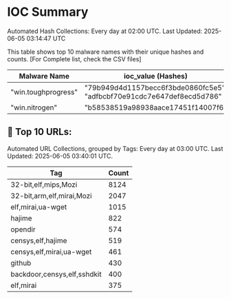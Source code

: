 # IOC Summary

Automated Hash Collections: Every day at 02:00 UTC. Last Updated: 2025-06-05 03:14:47 UTC

This table shows top 10 malware names with their unique hashes and counts. [For Complete list, check the CSV files]

| Malware Name | ioc_value (Hashes) | Count |
|--------------|--------------------|-------|
|  "win.toughprogress" |  "79b949d4d1157becc6f3bde0860fc5e5"<br> "adfbcbf70e91cdc7e647def8ecd5d786" | 2 |
|  "win.nitrogen" |  "b58538519a98938aace17451f14007f6" | 1 |

<!-- url_summary_start -->
## 🔗 Top 10 URLs:

Automated URL Collections, grouped by Tags: Every day at 03:00 UTC. Last Updated: 2025-06-05 03:40:01 UTC.

| Tag | Count |
|-----|-------|
| 32-bit,elf,mips,Mozi | 8124 |
| 32-bit,arm,elf,mirai,Mozi | 2047 |
| elf,mirai,ua-wget | 1015 |
| hajime | 822 |
| opendir | 574 |
| censys,elf,hajime | 519 |
| censys,elf,mirai,ua-wget | 461 |
| github | 430 |
| backdoor,censys,elf,sshdkit | 400 |
| elf,mirai | 375 |
<!-- url_summary_end -->
